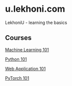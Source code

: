 # u.lekhoni.com

LekhoniU - learning the basics

## Courses

[Machine Learning 101](https://u.lekhoni.com/ml101/index.html)

[Python 101](https://u.lekhoni.com/python101/index.html)

[Web Application 101](https://u.lekhoni.com/webapp101/index.html)

[PyTorch 101](https://u.lekhoni.com/pytorch101/)
